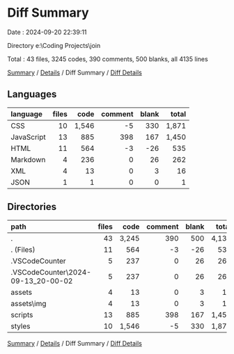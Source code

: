# Diff Summary

Date : 2024-09-20 22:39:11

Directory e:\\Coding Projects\\join

Total : 43 files,  3245 codes, 390 comments, 500 blanks, all 4135 lines

[Summary](results.md) / [Details](details.md) / Diff Summary / [Diff Details](diff-details.md)

## Languages
| language | files | code | comment | blank | total |
| :--- | ---: | ---: | ---: | ---: | ---: |
| CSS | 10 | 1,546 | -5 | 330 | 1,871 |
| JavaScript | 13 | 885 | 398 | 167 | 1,450 |
| HTML | 11 | 564 | -3 | -26 | 535 |
| Markdown | 4 | 236 | 0 | 26 | 262 |
| XML | 4 | 13 | 0 | 3 | 16 |
| JSON | 1 | 1 | 0 | 0 | 1 |

## Directories
| path | files | code | comment | blank | total |
| :--- | ---: | ---: | ---: | ---: | ---: |
| . | 43 | 3,245 | 390 | 500 | 4,135 |
| . (Files) | 11 | 564 | -3 | -26 | 535 |
| .VSCodeCounter | 5 | 237 | 0 | 26 | 263 |
| .VSCodeCounter\\2024-09-13_20-00-02 | 5 | 237 | 0 | 26 | 263 |
| assets | 4 | 13 | 0 | 3 | 16 |
| assets\\img | 4 | 13 | 0 | 3 | 16 |
| scripts | 13 | 885 | 398 | 167 | 1,450 |
| styles | 10 | 1,546 | -5 | 330 | 1,871 |

[Summary](results.md) / [Details](details.md) / Diff Summary / [Diff Details](diff-details.md)